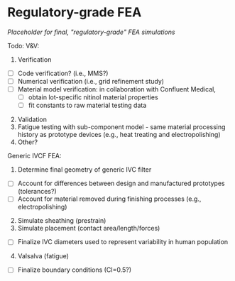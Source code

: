 # Regulatory-grade FEA

*Placeholder for final, "regulatory-grade" FEA simulations*

Todo:
V&V:

1. Verification
  - [ ] Code verification? (i.e., MMS?)
  - [ ] Numerical verification (i.e., grid refinement study)
  - [ ] Material model verification: in collaboration with Confluent Medical, 
    - [ ] obtain lot-specific nitinol material properties
    - [ ] fit constants to raw material testing data 
    
2. Validation
  1. Fatigue testing with sub-component model
    - same material processing history as prototype devices (e.g., heat treating and electropolishing)
  2. Other?
  
  
  
Generic IVCF FEA:

1. Determine final geometry of generic IVC filter
  - [ ] Account for differences between design and manufactured prototypes (tolerances?)
  - [ ] Account for material removed during finishing processes (e.g., electropolishing)
2. Simulate sheathing (prestrain)
3. Simulate placement (contact area/length/forces)
  - [ ] Finalize IVC diameters used to represent variability in human population
4. Valsalva (fatigue)
  - [ ] Finalize boundary conditions (CI=0.5?)
